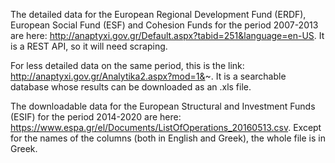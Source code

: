 The detailed data for the European Regional Development Fund (ERDF), European Social Fund (ESF) and Cohesion Funds for the period 2007-2013 are  here: http://anaptyxi.gov.gr/Default.aspx?tabid=251&language=en-US. It is a REST API, so it will need scraping.

For less detailed data on the same period, this is the link: http://anaptyxi.gov.gr/Analytika2.aspx?mod=1&~. It is a searchable database whose results can be downloaded as an .xls file.

The downloadable data for the European Structural and Investment Funds (ESIF) for the period 2014-2020 are here: https://www.espa.gr/el/Documents/ListOfOperations_20160513.csv. Except for the names of the columns (both in English and Greek), the whole file is in Greek.



